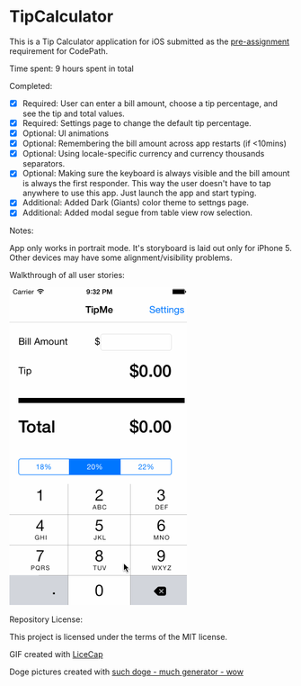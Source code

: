 # TipCalculator

This is a Tip Calculator application for iOS submitted as the [pre-assignment](https://gist.github.com/timothy1ee/7747214) requirement for CodePath.

Time spent: 9 hours spent in total

Completed:

* [x] Required: User can enter a bill amount, choose a tip percentage, and see the tip and total values.
* [x] Required: Settings page to change the default tip percentage.
* [x] Optional: UI animations
* [x] Optional: Remembering the bill amount across app restarts (if <10mins)
* [x] Optional: Using locale-specific currency and currency thousands separators.
* [x] Optional: Making sure the keyboard is always visible and the bill amount is always the first responder. This way the user doesn't have to tap anywhere to use this app. Just launch the app and start typing.
* [x] Additional: Added Dark (Giants) color theme to settngs page.
* [x] Additional: Added modal segue from table view row selection. 

Notes:

App only works in portrait mode. It's storyboard is laid out only for iPhone 5.  Other devices may have some alignment/visibility problems.

Walkthrough of all user stories:

![Video Walkthrough](150816_TipMe_Demo.gif)

Repository License:

This project is licensed under the terms of the MIT license.

GIF created with [LiceCap](http://www.cockos.com/licecap/)

Doge pictures created with [such doge - much generator - wow](http://dogr.io/)

